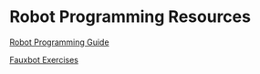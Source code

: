 # Robot Programming Resources

[Robot Programming Guide](RobotProgrammingGuide/)

[Fauxbot Exercises](https://irs1318dev.github.io/Fauxbot)
